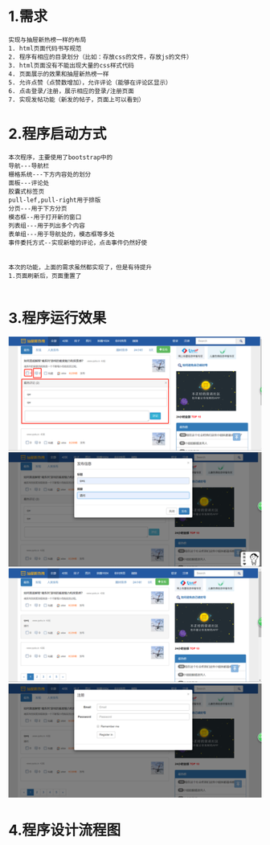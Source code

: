 # 1.需求
```
实现与抽屉新热榜一样的布局
1. html页面代码书写规范
2. 程序有相应的目录划分（比如：存放css的文件，存放js的文件）
3. html页面没有不能出现大量的css样式代码
4. 页面展示的效果和抽屉新热榜一样
5. 允许点赞（点赞数增加），允许评论（能够在评论区显示）
6. 点击登录/注册，展示相应的登录/注册页面
7. 实现发帖功能（新发的帖子，页面上可以看到）
```
# 2.程序启动方式
```
本次程序，主要使用了bootstrap中的
导航---导航栏
栅格系统---下方内容处的划分
面板---评论处
胶囊式标签页
pull-lef,pull-right用于排版
分页---用于下方分页
模态框--用于打开新的窗口
列表组---用于列出多个内容
表单组---用于导航处的，模态框等多处
事件委托方式--实现新增的评论，点击事件仍然好使


本次的功能，上面的需求虽然都实现了，但是有待提升
1.页面刷新后，页面重置了


```
# 3.程序运行效果
![](.readme_images/f9a9cb9d.png)
![](.readme_images/5d54d3bb.png)
![](.readme_images/bb8e30c0.png)
![](.readme_images/3b9acf9f.png)

# 4.程序设计流程图
```

```